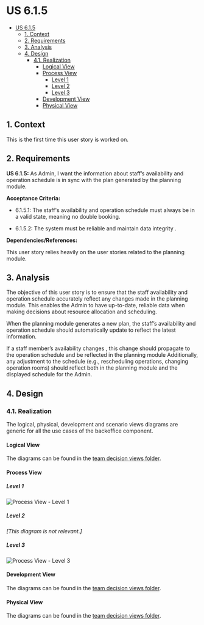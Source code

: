 # US 6.1.5

<!-- TOC -->
- [US 6.1.5](#us-615)
  - [1. Context](#1-context)
  - [2. Requirements](#2-requirements)
  - [3. Analysis](#3-analysis)
  - [4. Design](#4-design)
    - [4.1. Realization](#41-realization)
      - [Logical View](#logical-view)
      - [Process View](#process-view)
        - [Level 1](#level-1)
        - [Level 2](#level-2)
        - [Level 3](#level-3)
      - [Development View](#development-view)
      - [Physical View](#physical-view)
<!-- TOC -->


## 1. Context

This is the first time this user story is worked on.

## 2. Requirements

**US 6.1.5:** As Admin, I want the information about staff’s availability and operation schedule is in sync with the plan generated by the planning module.

**Acceptance Criteria:**

- 6.1.5.1: The staff's availability and operation schedule must always be in a valid state, meaning no double booking.

- 6.1.5.2: The system must be reliable and maintain data integrity .

**Dependencies/References:**

This user story relies heavily on the user stories related to the planning module.

## 3. Analysis

The objective of this user story is to ensure that the staff availability and operation schedule accurately reflect any changes made in the planning module. This enables the Admin to have up-to-date, reliable data when making decisions about resource allocation and scheduling.

When the planning module generates a new plan, the staff’s availability and operation schedule should automatically update to reflect the latest information.

If a staff member’s availability changes , this change should propagate to the operation schedule and be reflected in the planning module Additionally, any adjustment to the schedule (e.g., rescheduling operations, changing operation rooms) should reflect both in the planning module and the displayed schedule for the Admin.

## 4. Design

### 4.1. Realization

The logical, physical, development and scenario views diagrams are generic for all the use cases of the backoffice component.

#### Logical View

The diagrams can be found in the [team decision views folder](../../team-decisions/views/general-views.md#1-logical-view).

#### Process View

##### Level 1

![Process View - Level 1]()

##### Level 2

_[This diagram is not relevant.]_

##### Level 3

![Process View - Level 3]()


#### Development View

The diagrams can be found in the [team decision views folder](../../team-decisions/views/general-views.md#3-development-view).

#### Physical View

The diagrams can be found in the [team decision views folder](../../team-decisions/views/general-views.md#4-physical-view).
